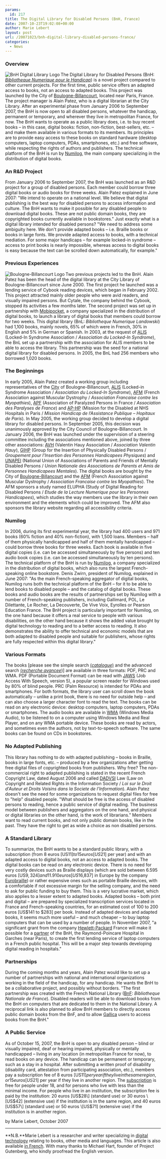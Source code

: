 ```yaml
---
params:
  id: 217
title: The Digital Library for Disabled Persons (BnH, France)
date: 2007-10-23T19:02:08+00:00
author: Marie Lebert
layout: post
url: /20071023/bnh-digital-library-disabled-persons-france/
categories:
  - News
---
```

### Overview

<img src="/images/bnh-logo.gif" title="BnH Digital Library Logo" alt="BnH Digital Library Logo" align="left" /> The Digital Library for Disabled Persons (BnH: [_Bibliotheque Numerique pour le Handicap_](http://bnh.numilog.com/)) is a novel project compared to other current projects. For the first time, public service offers an adapted access to books, not an access to adapted books. This project was launched by the City of [Boulogne-Billancourt](http://www.boulognebillancourt.com/), located near Paris, France. The project manager is Alain Patez, who is a digital librarian at the City Library. After an experimental phase from January 2006 to September 2007, the BnH is now open to all disabled persons, whatever the handicap, permanent or temporary, and wherever they live in metropolitan France, for now. The BnH wants to operate as a public library does, i.e. to buy recent books – in this case, digital books: fiction, non-fiction, best-sellers, etc. – and make them available in various formats to its members. Its principles are to provide easy access to these books on standard hardware (desktop computers, laptop computers, PDAs, smartphones, etc.) and free software, while respecting the rights of authors and publishers. The technical platform of the BnH is run by [Numilog](http://www.numilog.fr/), the main company specializing in the distribution of digital books.

<!--more-->

### An R&D Project

From January 2006 to September 2007, the BnH was launched as an R&D project for a group of disabled persons. Each member could borrow three digital books or audio books for three weeks. Alain Patez explained in June 2007: "We intend to operate on a national level. We believe that digital publishing is the best way for disabled persons to access information and culture. The BnH wants to make it possible for any disabled people to download digital books. These are not public domain books, they are copyrighted books currently available in bookstores." Just exactly what is a digital library intended for disabled persons? "We need to address some ambiguity here. We don't provide adapted books – i.e. Braille books or books in large fonts. We provide adapted access to books, with a technical mediation. For some major handicaps – for example locked-in syndrome – access to print books is nearly impossible, whereas access to digital books is easy because the text can be scrolled down automatically, for example."

### Previous Experiences

<img src="/images/bnh-boulogne-logo.gif" title="Boulogne-Billancourt Logo" alt="Boulogne-Billancourt Logo" align="left" /> Two previous projects led to the BnH. Alain Patez has been the head of the digital library at the City Library of Boulogne-Billancourt since June 2000. The first project he launched was a lending service of Cybook reading devices, which began in February 2002. This project attracted mainly older people who were avid readers, and visually impaired persons. But Cytale, the company behind the Cybook, stopped its activities a few months later. The second project was set up in partnership with [Mobipocket](http://www.mobipocket.com/), a company specialized in the distribution of digital books, to launch a library of digital books that members could borrow for two weeks. This digital library (BnL: _Bibliotheque Numerique Landowski_) had 1,100 books, mainly novels, 65% of which were in French, 30% in English and 5% in German or Spanish. In 2003, at the request of [ALIS](http://www.alis-asso.fr/) (Locked-In Syndrome Association / _Association du Locked-In Syndrome_), the BnL set up a partnership with the association for ALIS members to be able to access the library. This partnership was the seed for a national digital library for disabled persons. In 2005, the BnL had 256 members who borrowed 1,020 books.

### The Beginnings

In early 2005, Alain Patez created a working group including representatives of the [City](http://www.boulognebillancourt.com/) of Boulogne-Billancourt, [ALIS](http://www.alis-asso.fr/) (Locked-in Syndrome Association / _Association du Locked-In Syndrome_), [AFM](http://www.afm-france.org/) (French Association against Muscular Dystrophy / _Association Francaise contre les Myopathies_), [APF](http://www.apf.asso.fr/) (Association of Paralyzed Persons in France / _Association des Paralyses de France_) and [AP-HP](http://www.aphp.fr/) (Mission for the Disabled at NHS Hospitals in Paris / _Mission Handicap de l’Assistance Publique – Hopitaux de Paris_). In May 2005, the working group decided to develop a digital library for disabled persons. In September 2005, this decision was unanimously approved by the City Council of Boulogne-Billancourt. In January 2006, the BnH was launched under the supervision of a steering committee including the associations mentioned above, joined by three other associations: [AVH](http://www.avh.asso.fr/) (Valentin Hauy Association / _Association Valentin Hauy_), [GIHP](http://www.gihpnational.org/) (Group for the Insertion of Physically Disabled Persons / _Groupement pour l’Insertion des Personnes Handicapees Physiques_) and [UNAPEI](http://www.unapei.org/) (National Union of Associations of Parents and Friends of Mentally Disabled Persons / _Union Nationale des Associations de Parents et Amis de Personnes Handicapees Mentales_). The digital books are bought by the City of [Boulogne-Billancourt](http://www.boulognebillancourt.com/) and the [AFM](http://www.afm-france.org/) (French Association against Muscular Dystrophy / _Association Francaise contre les Myopathies_). The AFM sponsors a study named ELUPHA (Study of Digital Reading for Disabled Persons / _Etude de la Lecture Numerique pour les Personnes Handicapees_), which studies the way members use the library in their own environment and the elements which could be improved. The AFM also sponsors the library website regarding all accessibility criteria.

### Numilog

In 2006, during its first experimental year, the library had 400 users and 971 books (60% fiction and 40% non-fiction), with 1,500 loans. Members – half of them physically handicapped and half of them mentally handicapped – could borrow three books for three weeks. Each book is available in five digital copies (i.e. can be accessed simultaneously by five persons) and ten audio book copies (i.e. can be accessed simultaneously by ten persons). The technical platform of the BnH is run by [Numilog](http://www.numilog.fr/), a company specialized in the distribution of digital books, which also runs the largest French-speaking online bookstore. Denis Zwirn, president of Numilog, explained in June 2007: "As the main French-speaking aggregator of digital books, Numilog runs both the technical platform of the BnH – for it to be able to lend books to disabled people – and the catalog of digital books. These books and audio books are the results of partnerships set by Numilog with a number of French-speaking publishers, including Gallimard, POL, Le Dilettante, Le Rocher, La Decouverte, De Vive Voix, Eyrolles or Pearson Education France. The BnH project is particularly important for Numilog, on the one hand because it offers a real service to people with various disabilities, on the other hand because it shows the added value brought by digital technology to reading and to a better access to reading. It also demonstrates the ability to offer technical and economic models that are both adapted to disabled people and suitable for publishers, whose rights are fully respected within this digital library."

### Various Formats

The books [please see the simple search [(_catalogue_)](http://bnh.numilog.com/catalogue.asp?AFF=1) and the advanced search [(_recherche avancee_](http://bnh.numilog.com/rechercher.asp))] are available in three formats: PDF, PRC and WMA. PDF (Portable Document Format) can be read with [JAWS](http://www.freedomscientific.com/fs_products/JAWS_HQ.asp) (Job Access With Speech, version 5), a popular screen reader for Windows used by 80% of blind people. PRC (Palm Resource) is intended for PDAs and smartphones. For both formats, the library user can scroll down the book automatically – unlike a print book, there is no need for outside help – and can also choose a larger character font to read the text. The books can be read on any electronic device: desktop computers, laptop computers, PDAs or smartphones. The audio books are available in [WMA](http://www.microsoft.com/windows/windowsmedia/) (Windows Media Audio), to be listened to on a computer using Windows Media and Real Player, and on any WMA portable device. These books are read by actors, and sometimes even the authors, not by text-to-speech software. The same books can be found on CDs in bookstores.

### No Adapted Publishing

This library has nothing to do with adapted publishing – books in Braille, books in large fonts, etc. – produced by a few organizations after getting free digital files of copyrighted books from publishers. Why free? The non-commercial right to adapted publishing is stated in the recent French Copyright Law, dated August 2006 and called [DADVSI](http://en.wikipedia.org/wiki/DADVSI) Law (Law on Copyright and Related Rights in the Information Society / _Loi sur le Droit d'Auteur et Droits Voisins dans la Societe de l'Information_). Alain Patez doesn't see the need for some organizations to request digital files for free to "help" disabled people. "What should be free is the access of disabled persons to reading, hence a public service of digital reading. The business model between publishers and aggregators on the one hand, and physical or digital libraries on the other hand, is the work of librarians." Members want to read current books, and not only public domain books, like in the past. They have the right to get as wide a choice as non disabled persons.

### A Standard Library

To summarize, the BnH wants to be a standard public library, with a subscription (from 8 euros [US$11] to 15 euros [US$21] per year) and with an adapted access to digital books, not an access to adapted books. The digital books can be read on any electronic device. There is no need for very costly devices such as Braille displays (which are sold between 6.595 euros [US$9,324] and 11.910 euros [US$16,837] in Europe by the company [Eurobraille](http://www.eurobraille.fr)) or rather expensive ones such as portable Braille devices, with a comfortable if not excessive margin for the selling company, and the need to ask for public funding to buy them. This is a very lucrative market, which also applies to a lesser extent to adapted books. Adapted books – both print and digital – are prepared by specialized transcription services located in France and French-speaking countries, for an estimated cost of 100 to 200 euros [US$141 to $283] per book. Instead of adapted devices and adapted books, it seems much more useful – and much cheaper – to buy laptop computers that can be used by a number of people. In November 2007, "a significant grant from the company [Hewlett-Packard](http://www.hp.com/) France will make it possible for a [partner](http://www.aphp.fr/) of the BnH, the Raymond-Poincare Hospital in Garches (near Paris), to create the first lending service of laptop computers in a French public hospital. This will be a major step towards developing digital reading in hospitals."

### Partnerships

During the coming months and years, Alain Patez would like to set up a number of partnerships with national and international organizations working in the field of the handicap, for any handicap. He wants the BnH to be a collaborative project, and possibly without borders. "The first partnership was created with the French National Library ([BnF](http://www.bnf.fr): _Bibliotheque Nationale de France_). Disabled readers will be able to download books from the BnH on computers that are dedicated to them in the National Library. A reciprocal link is also planned to allow BnH members to directly access public domain books from the BnF, and to allow [Gallica](http://gallica.bnf.fr) users to access books from the BnH."

### A Public Service

As of October 15, 2007, the BnH is open to any disabled person – blind or visually impaired, deaf or hearing impaired, physically or mentally handicapped – living in any location (in metropolitan France for now), to read books on any device. The handicap can be permanent or temporary, such as a stay in a hospital. After submitting a written proof of disability (disability card, attestation from participating association, etc.), members pay a subscription fee of 8 euros [US$11] per year if they live in the same region, or 15 euros [US$21] per year if they live in another region. The [subscription](http://bnh.numilog.com/aide_site.asp) is free for people under 18, and for persons who live with less than the minimal income. For people who live in an institution, the subscription fee is paid by the institution: 20 euros \[US$28\] (standard use) or 30 euros \[US$42\] (extensive use) if the institution is in the same region, and 40 euros \[US$57\] (standard use) or 50 euros \[US$71\] (extensive use) if the institution is in another region.

by Marie Lebert, October 2007

* * *

**N.B.**Marie Lebert is a researcher and writer specializing in [digital technology](http://www.etudes-francaises.net/dico/) relating to books, other media and languages. This article is also available [in French](http://www.etudes-francaises.net/dossiers/BnH.htm). With many thanks to Michael Hart, founder of Project Gutenberg, who kindly proofread the English version.</p>
